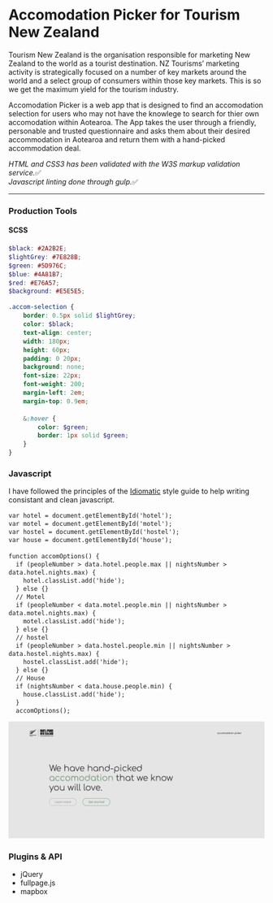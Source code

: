 # Accomodation Picker for Tourism New Zealand
Tourism New Zealand is the organisation responsible for marketing New Zealand to the world as a tourist destination. NZ Tourisms’ marketing activity is strategically focused on a number of key markets around the world and a select group of consumers within those key markets. This is so we get the maximum yield for the tourism industry.

Accomodation Picker is a web app that is designed to find an accomodation selection for users who may not have the knowlege to search for thier own accomodation within Aotearoa. The App takes the user through a friendly, personable and trusted questionnaire and asks them about their desired accommodation in Aotearoa and return them with a hand-picked accommodation deal.

*HTML and CSS3 has been validated with the W3S markup validation service.*:white_check_mark: <br>
*Javascript linting done through gulp.*:white_check_mark:

<hr>

### Production Tools

#### SCSS
``` scss
$black: #2A2B2E;
$lightGrey: #7E828B;
$green: #5D976C;
$blue: #4A81B7;
$red: #E76A57;
$background: #E5E5E5;
```
``` scss
.accom-selection {
	border: 0.5px solid $lightGrey;
	color: $black;
	text-align: center;
	width: 180px;
	height: 60px;
	padding: 0 20px;
	background: none;
	font-size: 22px;
	font-weight: 200;
	margin-left: 2em;
	margin-top: 0.9em;

	&:hover {
		color: $green;
		border: 1px solid $green;
	}
}
```

### Javascript
I have followed the principles of the [Idiomatic](https://github.com/rwaldron/idiomatic.js/) style guide to help writing consistant and clean javascript.


``` snip
var hotel = document.getElementById('hotel');
var motel = document.getElementById('motel');
var hostel = document.getElementById('hostel');
var house = document.getElementById('house');

function accomOptions() {
  if (peopleNumber > data.hotel.people.max || nightsNumber > data.hotel.nights.max) {
    hotel.classList.add('hide');
  } else {}
  // Motel
  if (peopleNumber < data.motel.people.min || nightsNumber > data.motel.nights.max) {
    motel.classList.add('hide');
  } else {}
  // hostel
  if (peopleNumber > data.hostel.people.min || nightsNumber > data.hostel.nights.max) {
    hostel.classList.add('hide');
  } else {}
  // House
  if (nightsNumber < data.house.people.min) {
    house.classList.add('hide');
  }
  accomOptions();
```
![Home page](img/ap-homepage.png)

### Plugins & API
* jQuery
* fullpage.js
* mapbox
